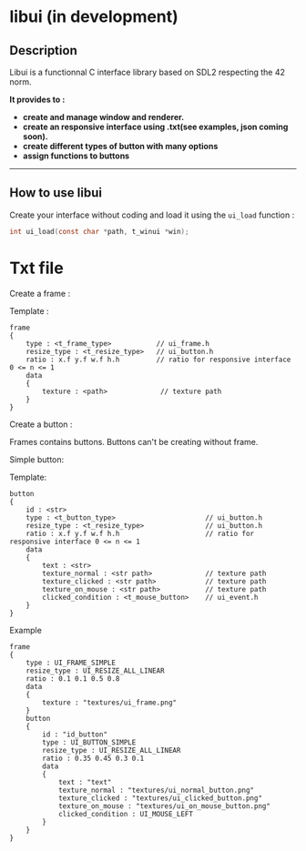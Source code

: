 # libui (in development)

## Description

Libui is a functionnal C interface library based on SDL2 respecting the 42 norm.

**It provides to :**
* **create and manage window and renderer.**
* **create an responsive interface using .txt(see examples, json coming soon).**
* **create different types of button with many options**
* **assign functions to buttons**
---
## How to use libui

Create your interface without coding and load it using the ```ui_load``` function :

```C
int ui_load(const char *path, t_winui *win);
```
# Txt file

Create a frame :

Template :
```
frame
{
    type : <t_frame_type>           // ui_frame.h
    resize_type : <t_resize_type>   // ui_button.h
    ratio : x.f y.f w.f h.h         // ratio for responsive interface 0 <= n <= 1
    data
    {
        texture : <path>             // texture path
    }
}
```

Create a button :

Frames contains buttons. Buttons can't be creating without frame.

Simple button:

Template:
```
button
{
    id : <str>
    type : <t_button_type>                      // ui_button.h
    resize_type : <t_resize_type>               // ui_button.h
    ratio : x.f y.f w.f h.h                     // ratio for responsive interface 0 <= n <= 1
    data
    {
        text : <str>
        texture_normal : <str path>             // texture path
        texture_clicked : <str path>            // texture path
        texture_on_mouse : <str path>           // texture path
        clicked_condition : <t_mouse_button>    // ui_event.h
    }
}
```
Example
```
frame
{
    type : UI_FRAME_SIMPLE
    resize_type : UI_RESIZE_ALL_LINEAR
    ratio : 0.1 0.1 0.5 0.8
    data
    {
        texture : "textures/ui_frame.png"
    }
    button
    {
        id : "id_button"
        type : UI_BUTTON_SIMPLE
        resize_type : UI_RESIZE_ALL_LINEAR
        ratio : 0.35 0.45 0.3 0.1
        data
        {
            text : "text"
            texture_normal : "textures/ui_normal_button.png"
            texture_clicked : "textures/ui_clicked_button.png"
            texture_on_mouse : "textures/ui_on_mouse_button.png"
            clicked_condition : UI_MOUSE_LEFT
        }
    }
}
```

